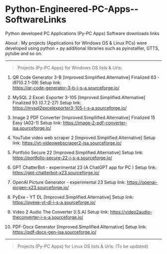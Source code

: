 # Python-Engineered-PC-Apps--SoftwareLinks
Python developed PC Applications (Py-PC Apps) Software downloads links

About :
My projects (Applications for WIndows OS & Linux PCs) were developed using python + py additional libraries such as pyinstalller, GTTS, pytube and so on.

-----------------------------------------------------------------------------------------------------------------------------------

>  Projects (Py-PC Apps) for Windows OS lists & Urls:     

1) QR Code Generator 3-B [Improved.Simplified.Alternative] Finalized 63 - i97(0.2.1-09) Setup link:   
      https://qr-code-generator-3-b-i-s-a.sourceforge.io/

3) MySQL 2 Excel: Exporter 3-105 [Improved.Simplified.Alternative] Finalized 93 (0.7.2-27) Setup link:    
      https://mysql2excelexporter3-105-i-s-a.sourceforge.io/
    
4) Image 2 PDF Converter [Improved.Simpllified.Alternative] Finalized 15 Easy (A02-1) Setup link:
      https://image-2-pdf-converter-isa.sourceforge.io/

5) YouTube video web scraper 2 [Improved.Simplified.Alternative] Setup link:
       https://yt-videowebscraper2-isa.sourceforge.io/

6) Portfolio Secure 22 [Improved.Simplified.Alternative] Setup link:
      https://portfolio-secure-22-i-s-a.sourceforge.io/

7) GPT ChatterBot - experimental 23 (A ChatGPT app for PC ) Setup link:
      https://gpt-chatterbot-x23.sourceforge.io/

8) OpenAI Picture Generator - experimental 23 Setup link:
      https://openai-picgen-x23.sourceforge.io/

9) PyExe - YT DL [Improved.Simplified.Alternative] Setup link:
      https://pyexe-yt-dl-i-s-a.sourceforge.io/

10) Video 2 Audio The Converter [I.S.A] Setup link:
      https://video2audio-theconverter-i-s-a.sourceforge.io/
   
11) PDF-Docx Generator [Improved.Simplified.Alternative] Setup link:
       https://pdf-docx-gen-isa.sourceforge.io/
    
-----------------------------------------------------------------------------------------------------------------------------------

> Projects (Py-PC Apps) for Linux OS lists & Urls: (To be updated)

